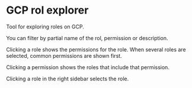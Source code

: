 GCP rol explorer
=================

Tool for exploring roles on GCP.

You can filter by partial name of the rol, permission or description.

Clicking a role shows the permissions for the role.
When several roles are selected, common permissions are shown first.

Clicking a permission shows the roles that include that permission.

Clicking a role in the right sidebar selects the role.